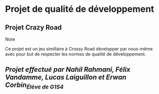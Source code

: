 # Projet de qualité de développement

## Projet Crazy Road

> [!NOTE]
> Ce projet est un jeu simillaire à Crossy Road développer par nous-même avec pour but de respecter les normes de qualité de développement.

## *Projet effectué par Nahil Rahmani, Félix Vandamme, Lucas Laiguillon et Erwan Corbin<sub>Élève de G1S4</sub>*